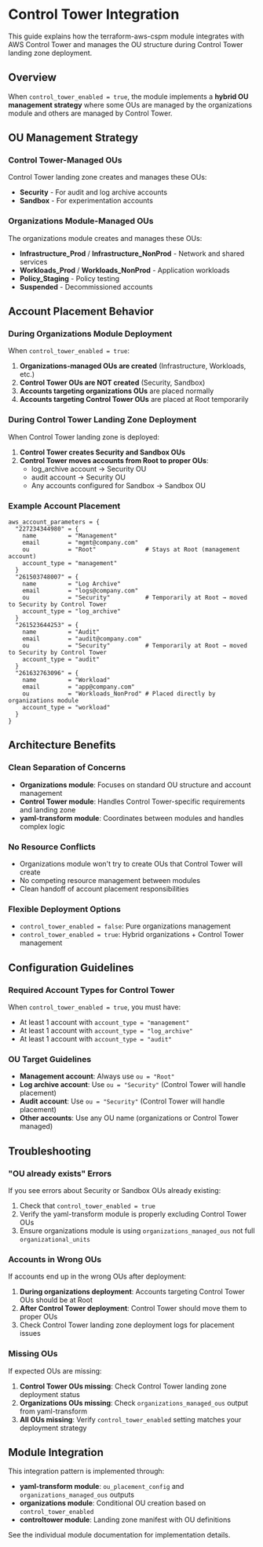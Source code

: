 # Control Tower Integration

This guide explains how the terraform-aws-cspm module integrates with AWS Control Tower and manages the OU structure during Control Tower landing zone deployment.

## Overview

When `control_tower_enabled = true`, the module implements a **hybrid OU management strategy** where some OUs are managed by the organizations module and others are managed by Control Tower.

## OU Management Strategy

### Control Tower-Managed OUs
Control Tower landing zone creates and manages these OUs:
- **Security** - For audit and log archive accounts
- **Sandbox** - For experimentation accounts

### Organizations Module-Managed OUs  
The organizations module creates and manages these OUs:
- **Infrastructure_Prod** / **Infrastructure_NonProd** - Network and shared services
- **Workloads_Prod** / **Workloads_NonProd** - Application workloads
- **Policy_Staging** - Policy testing
- **Suspended** - Decommissioned accounts

## Account Placement Behavior

### During Organizations Module Deployment

When `control_tower_enabled = true`:

1. **Organizations-managed OUs are created** (Infrastructure, Workloads, etc.)
2. **Control Tower OUs are NOT created** (Security, Sandbox)
3. **Accounts targeting organizations OUs** are placed normally
4. **Accounts targeting Control Tower OUs** are placed at Root temporarily

### During Control Tower Landing Zone Deployment

When Control Tower landing zone is deployed:

1. **Control Tower creates Security and Sandbox OUs**
2. **Control Tower moves accounts from Root to proper OUs**:
   - log_archive account → Security OU
   - audit account → Security OU
   - Any accounts configured for Sandbox → Sandbox OU

### Example Account Placement

```hcl
aws_account_parameters = {
  "227234344980" = {
    name         = "Management"
    email        = "mgmt@company.com"
    ou           = "Root"              # Stays at Root (management account)
    account_type = "management"
  }
  "261503748007" = {
    name         = "Log Archive"
    email        = "logs@company.com"
    ou           = "Security"          # Temporarily at Root → moved to Security by Control Tower
    account_type = "log_archive"
  }
  "261523644253" = {
    name         = "Audit"
    email        = "audit@company.com"
    ou           = "Security"          # Temporarily at Root → moved to Security by Control Tower
    account_type = "audit"
  }
  "261632763096" = {
    name         = "Workload"
    email        = "app@company.com"
    ou           = "Workloads_NonProd" # Placed directly by organizations module
    account_type = "workload"
  }
}
```

## Architecture Benefits

### Clean Separation of Concerns
- **Organizations module**: Focuses on standard OU structure and account management
- **Control Tower module**: Handles Control Tower-specific requirements and landing zone
- **yaml-transform module**: Coordinates between modules and handles complex logic

### No Resource Conflicts
- Organizations module won't try to create OUs that Control Tower will create
- No competing resource management between modules
- Clean handoff of account placement responsibilities

### Flexible Deployment Options
- `control_tower_enabled = false`: Pure organizations management
- `control_tower_enabled = true`: Hybrid organizations + Control Tower management

## Configuration Guidelines

### Required Account Types for Control Tower
When `control_tower_enabled = true`, you must have:
- At least 1 account with `account_type = "management"`
- At least 1 account with `account_type = "log_archive"`  
- At least 1 account with `account_type = "audit"`

### OU Target Guidelines
- **Management account**: Always use `ou = "Root"`
- **Log archive account**: Use `ou = "Security"` (Control Tower will handle placement)
- **Audit account**: Use `ou = "Security"` (Control Tower will handle placement)
- **Other accounts**: Use any OU name (organizations or Control Tower managed)

## Troubleshooting

### "OU already exists" Errors
If you see errors about Security or Sandbox OUs already existing:
1. Check that `control_tower_enabled = true` 
2. Verify the yaml-transform module is properly excluding Control Tower OUs
3. Ensure organizations module is using `organizations_managed_ous` not full `organizational_units`

### Accounts in Wrong OUs
If accounts end up in the wrong OUs after deployment:
1. **During organizations deployment**: Accounts targeting Control Tower OUs should be at Root
2. **After Control Tower deployment**: Control Tower should move them to proper OUs
3. Check Control Tower landing zone deployment logs for placement issues

### Missing OUs
If expected OUs are missing:
1. **Control Tower OUs missing**: Check Control Tower landing zone deployment status
2. **Organizations OUs missing**: Check `organizations_managed_ous` output from yaml-transform
3. **All OUs missing**: Verify `control_tower_enabled` setting matches your deployment strategy

## Module Integration

This integration pattern is implemented through:
- **yaml-transform module**: `ou_placement_config` and `organizations_managed_ous` outputs
- **organizations module**: Conditional OU creation based on `control_tower_enabled`
- **controltower module**: Landing zone manifest with OU definitions

See the individual module documentation for implementation details.
